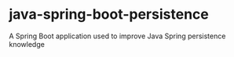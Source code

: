 # java-spring-boot-persistence
A Spring Boot application used to improve Java Spring persistence knowledge
